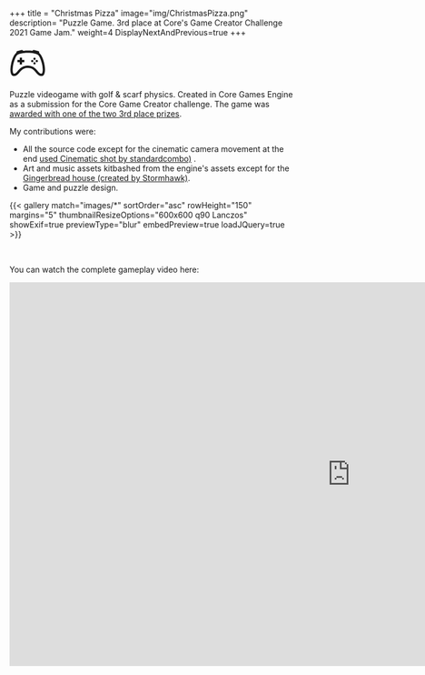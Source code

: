 +++
title = "Christmas Pizza"
image="img/ChristmasPizza.png"
description= "Puzzle Game. 3rd place at Core's Game Creator Challenge 2021 Game Jam."
weight=4
DisplayNextAndPrevious=true
+++

<a class ="game-logo" title="Game" rel="me" data-animate-hover="pulse" href="https://www.coregames.com/games/13f6c4/christmas-pizza" target="_blank">
	<svg xmlns="http://www.w3.org/2000/svg" width="64" height="64" fill="currentColor" class="bi bi-controller" viewBox="0 0 16 16">
	  <path d="M11.5 6.027a.5.5 0 1 1-1 0 .5.5 0 0 1 1 0m-1.5 1.5a.5.5 0 1 0 0-1 .5.5 0 0 0 0 1m2.5-.5a.5.5 0 1 1-1 0 .5.5 0 0 1 1 0m-1.5 1.5a.5.5 0 1 0 0-1 .5.5 0 0 0 0 1m-6.5-3h1v1h1v1h-1v1h-1v-1h-1v-1h1z"/>
	  <path d="M3.051 3.26a.5.5 0 0 1 .354-.613l1.932-.518a.5.5 0 0 1 .62.39c.655-.079 1.35-.117 2.043-.117.72 0 1.443.041 2.12.126a.5.5 0 0 1 .622-.399l1.932.518a.5.5 0 0 1 .306.729q.211.136.373.297c.408.408.78 1.05 1.095 1.772.32.733.599 1.591.805 2.466s.34 1.78.364 2.606c.024.816-.059 1.602-.328 2.21a1.42 1.42 0 0 1-1.445.83c-.636-.067-1.115-.394-1.513-.773-.245-.232-.496-.526-.739-.808-.126-.148-.25-.292-.368-.423-.728-.804-1.597-1.527-3.224-1.527s-2.496.723-3.224 1.527c-.119.131-.242.275-.368.423-.243.282-.494.575-.739.808-.398.38-.877.706-1.513.773a1.42 1.42 0 0 1-1.445-.83c-.27-.608-.352-1.395-.329-2.21.024-.826.16-1.73.365-2.606.206-.875.486-1.733.805-2.466.315-.722.687-1.364 1.094-1.772a2.3 2.3 0 0 1 .433-.335l-.028-.079zm2.036.412c-.877.185-1.469.443-1.733.708-.276.276-.587.783-.885 1.465a14 14 0 0 0-.748 2.295 12.4 12.4 0 0 0-.339 2.406c-.022.755.062 1.368.243 1.776a.42.42 0 0 0 .426.24c.327-.034.61-.199.929-.502.212-.202.4-.423.615-.674.133-.156.276-.323.44-.504C4.861 9.969 5.978 9.027 8 9.027s3.139.942 3.965 1.855c.164.181.307.348.44.504.214.251.403.472.615.674.318.303.601.468.929.503a.42.42 0 0 0 .426-.241c.18-.408.265-1.02.243-1.776a12.4 12.4 0 0 0-.339-2.406 14 14 0 0 0-.748-2.295c-.298-.682-.61-1.19-.885-1.465-.264-.265-.856-.523-1.733-.708-.85-.179-1.877-.27-2.913-.27s-2.063.091-2.913.27"/>
	</svg>
</a>

Puzzle videogame with golf & scarf physics. Created in Core Games Engine as a submission for the Core Game Creator challenge. 
The game was <a href="https://blog.coregames.com/game-creator-challenge-2021-game-jam-winners-42be76f146fc" target="_blank">awarded with one of the two 3rd place prizes</a>.

My contributions were:
* All the source code except for the cinematic camera movement at the end <a href= "https://www.youtube.com/watch?v=dAO0p9pRa84" target="_blank">used Cinematic shot by standardcombo)</a> .
* Art and music assets kitbashed from the engine's assets except for the <a href="https://www.youtube.com/watch?v=bwTB05HirLc" target="_blank">Gingerbread house (created by Stormhawk)</a>.
* Game and puzzle design.

{{< gallery match="images/*" sortOrder="asc" rowHeight="150" margins="5" thumbnailResizeOptions="600x600 q90 Lanczos" showExif=true previewType="blur" embedPreview=true loadJQuery=true >}}
  
 </br>
 
You can watch the complete gameplay video here:

<iframe class ="work-box-shadow" width="1200" height="675" src="https://www.youtube.com/embed/EFYU9fG4qwY?si=BPqeCxczRZCDZVPJ" title="YouTube video player" frameborder="0" allow="accelerometer; autoplay; clipboard-write; encrypted-media; gyroscope; picture-in-picture; web-share" referrerpolicy="strict-origin-when-cross-origin" allowfullscreen></iframe>